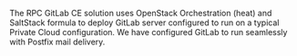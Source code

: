 The RPC GitLab CE solution uses OpenStack Orchestration (heat) and SaltStack formula to deploy GitLab server configured to run on a typical Private Cloud configuration. We have configured GitLab to run seamlessly with Postfix mail delivery. 
